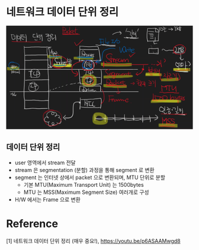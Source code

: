 # 네트워크 데이터 단위 정리

![title](./network_data_unit.png)

## 데이터 단위 정리
- user 영역에서 stream 전달
- stream 은 segmentation (분할) 과정을 통해 segment 로 변환
- segment 는 인터넷 상에서 packet 으로 변환되며, MTU 단위로 분할
    - 기본 MTU(Maximum Transport Unit) 는 1500bytes
    - MTU 는 MSS(Maximum Segment Size) 여러개로 구성
- H/W 에서는 Frame 으로 변환

# Reference
[1] 네트워크 데이터 단위 정리 (매우 중요!), https://youtu.be/p6ASAAMwgd8